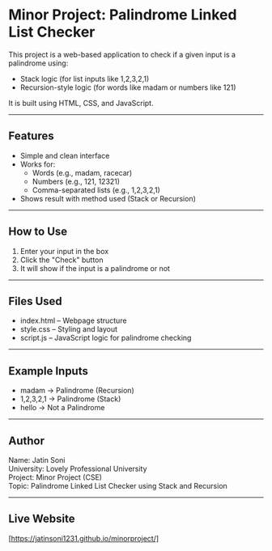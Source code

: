 # Minor Project: Palindrome Linked List Checker

This project is a web-based application to check if a given input is a palindrome using:

- Stack logic (for list inputs like 1,2,3,2,1)
- Recursion-style logic (for words like madam or numbers like 121)

It is built using HTML, CSS, and JavaScript.

---

## Features

- Simple and clean interface
- Works for:
  - Words (e.g., madam, racecar)
  - Numbers (e.g., 121, 12321)
  - Comma-separated lists (e.g., 1,2,3,2,1)
- Shows result with method used (Stack or Recursion)

---

## How to Use

1. Enter your input in the box
2. Click the "Check" button
3. It will show if the input is a palindrome or not

---

## Files Used

- index.html – Webpage structure
- style.css – Styling and layout
- script.js – JavaScript logic for palindrome checking

---

## Example Inputs

- madam → Palindrome (Recursion)
- 1,2,3,2,1 → Palindrome (Stack)
- hello → Not a Palindrome

---

## Author

Name: Jatin Soni  
University: Lovely Professional University  
Project: Minor Project (CSE)  
Topic: Palindrome Linked List Checker using Stack and Recursion

---

## Live Website

[https://jatinsoni1231.github.io/minorproject/]
